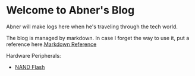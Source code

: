 # Welcome to Abner's Blog

Abner will make logs here when he's traveling through the tech world.

The blog is managed by markdown. In case I forget the way to use it, put a reference here.[Markdown Reference](https://avenuecross.github.io/AbnerTechTravel/Markdown.md)

Hardware Peripherals:
* [NAND Flash](https://avenuecross.github.io/AbnerTechTravel/NANDFLASH.md)

